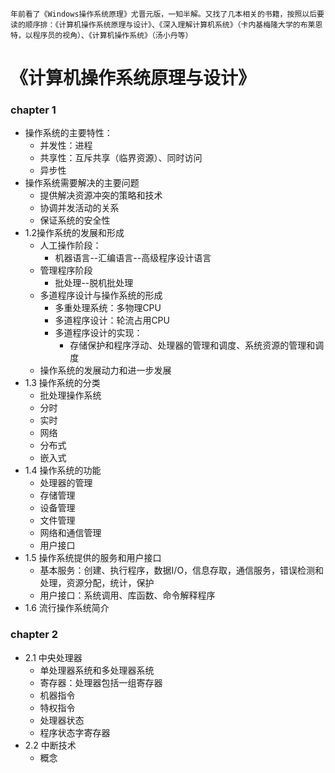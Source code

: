 ```
年前看了《Windows操作系统原理》尤晋元版，一知半解。又找了几本相关的书籍，按照以后要读的顺序排：《计算机操作系统原理与设计》、《深入理解计算机系统》（卡内基梅隆大学的布莱恩特，以程序员的视角）、《计算机操作系统》（汤小丹等）
```

# 《计算机操作系统原理与设计》

### chapter 1
* 操作系统的主要特性：
    * 并发性：进程
    * 共享性：互斥共享（临界资源）、同时访问
    * 异步性
* 操作系统需要解决的主要问题
    * 提供解决资源冲突的策略和技术
    * 协调并发活动的关系
    * 保证系统的安全性
* 1.2操作系统的发展和形成
    * 人工操作阶段：
        * 机器语言--汇编语言--高级程序设计语言
    * 管理程序阶段
        * 批处理--脱机批处理
    * 多道程序设计与操作系统的形成
        * 多重处理系统：多物理CPU
        * 多道程序设计：轮流占用CPU
        * 多道程序设计的实现：
            * 存储保护和程序浮动、处理器的管理和调度、系统资源的管理和调度
    * 操作系统的发展动力和进一步发展
* 1.3 操作系统的分类
    * 批处理操作系统
    * 分时
    * 实时
    * 网络
    * 分布式
    * 嵌入式
* 1.4 操作系统的功能
    * 处理器的管理
    * 存储管理
    * 设备管理
    * 文件管理
    * 网络和通信管理
    * 用户接口
* 1.5 操作系统提供的服务和用户接口
    * 基本服务：创建、执行程序，数据I/O，信息存取，通信服务，错误检测和处理，资源分配，统计，保护
    * 用户接口：系统调用、库函数、命令解释程序
* 1.6 流行操作系统简介
### chapter 2
* 2.1 中央处理器
    * 单处理器系统和多处理器系统
    * 寄存器：处理器包括一组寄存器
    * 机器指令
    * 特权指令
    * 处理器状态
    * 程序状态字寄存器
* 2.2 中断技术
    * 概念
